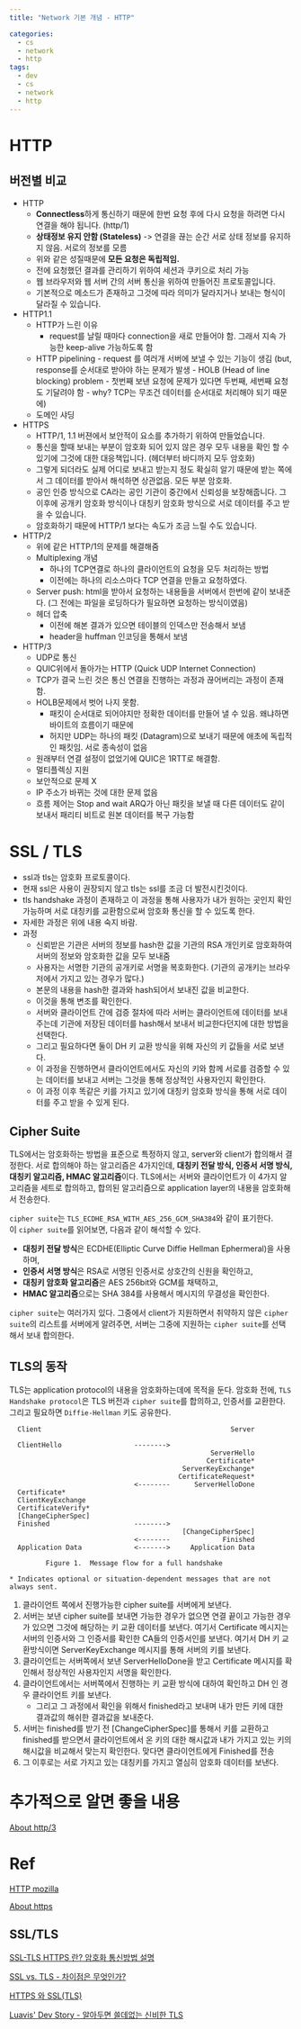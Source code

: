 ```yaml
---
title: "Network 기본 개념 - HTTP"

categories:
  - cs
  - network
  - http
tags:
  - dev
  - cs
  - network
  - http
---
```


# HTTP
## 버전별 비교
- HTTP
    - **Connectless**하게 통신하기 때문에 한번 요청 후에 다시 요청을 하려면 다시 연결을 해야 됩니다. (http/1)
    - **상태정보 유지 안함 (Stateless)** -> 연결을 끊는 순간 서로 상태 정보를 유지하지 않음. 서로의 정보를 모름
    - 위와 같은 성질때문에 **모든 요청은 독립적임.**
    - 전에 요청했던 결과를 관리하기 위하여 세션과 쿠키으로 처리 가능
    - 웹 브라우저와 웹 서버 간의 서버 통신을 위하여 만들어진 프로토콜입니다.
    - 기본적으로 메소드가 존재하고 그것에 따라 의미가 달라지거나 보내는 형식이 달라질 수 있습니다.
- HTTP1.1
    - HTTP가 느린 이유
        - request를 날릴 때마다 connection을 새로 만들어야 함. 그래서 지속 가능한 keep-alive 가능하도록 함
    - HTTP pipelining - request 를 여러개 서버에 보낼 수 있는 기능이 생김 (but, response를 순서대로 받아야 하는 문제가 발생 - HOLB (Head of line blocking) problem - 첫번째 보낸 요청에 문제가 있다면 두번째, 세번째 요청도 기달려야 함 - why? TCP는 무조건 데이터를 순서대로 처리해야 되기 때문에)
    - 도메인 샤딩
- HTTPS
    - HTTP/1, 1.1 버젼에서 보안적이 요소를 추가하기 위하여 만들었습니다.
    - 통신을 할때 보내는 부분이 암호화 되어 있지 않은 경우 모두 내용을 확인 할 수 있기에 그것에 대한 대응책입니다. (헤더부터 바디까지 모두 암호화)
    - 그렇게 되더라도 실제 어디로 보내고 받는지 정도 확실히 알기 때문에 받는 쪽에서 그 데이터를 받아서 해석하면 상관없음. 모든 부분 암호화.
    - 공인 인증 방식으로 CA라는 공인 기관이 중간에서 신뢰성을 보장해줍니다. 그 이후에 공개키 암호화 방식이나 대칭키 암호화 방식으로 서로 데이터를 주고 받을 수 있습니다.
    - 암호화하기 때문에 HTTP/1 보다는 속도가 조금 느릴 수도 있습니다.
- HTTP/2
    - 위에 같은 HTTP/1의 문제를 해결해줌
    - Multiplexing 개념
        - 하나의 TCP연결로 하나의 클라이언트의 요청을 모두 처리하는 방법
        - 이전에는 하나의 리소스마다 TCP 연결을 만들고 요청하였다.
    - Server push: html을 받아서 요청하는 내용들을 서버에서 한번에 같이 보내준다. (그 전에는 파일을 로딩하다가 필요하면 요청하는 방식이였음)
    - 헤더 압축
        - 이전에 해본 결과가 있으면 테이블의 인덱스만 전송해서 보냄
        - header을 huffman 인코딩을 통해서 보냄
- HTTP/3
    - UDP로 통신
    - QUIC위에서 돌아가는 HTTP (Quick UDP Internet Connection)
    - TCP가 결국 느린 것은 통신 연결을 진행하는 과정과 끊어버리는 과정이 존재함.
    - HOLB문제에서 벗어 나지 못함.
        - 패킷이 순서대로 되어야지만 정확한 데이터를 만들어 낼 수 있음. 왜냐하면 바이트의 흐름이기 때문에
        - 허지만 UDP는 하나의 패킷 (Datagram)으로 보내기 때문에 애초에 독립적인 패킷임. 서로 종속성이 없음
    - 원래부터 연결 설정이 없었기에 QUIC은 1RTT로 해결함.
    - 멀티플렉싱 지원
    - 보안적으로 문제 X
    - IP 주소가 바뀌는 것에 대한 문제 없음
    - 흐름 제어는 Stop and wait ARQ가 아닌 패킷을 보낼 때 다른 데이터도 같이 보내서 패리티 비트로 원본 데이터를 복구 가능함

# SSL / TLS

- ssl과 tls는 암호화 프로토콜이다.
- 현재 ssl은 사용이 권장되지 않고 tls는 ssl를 조금 더 발전시킨것이다.
- tls handshake 과정이 존재하고 이 과정을 통해 사용자가 내가 원하는 곳인지 확인가능하며 서로 대칭키를 교환함으로써 암호화 통신을 할 수 있도록 한다.
- 자세한 과정은 위에 내용 숙지 바람.
- 과정
  - 신뢰받은 기관은 서버의 정보를 hash한 값을 기관의 RSA 개인키로 암호화하여 서버의 정보와 암호화한 값을 모두 보내줌
  - 사용자는 서명한 기관의 공개키로 서명을 복호화한다. (기관의 공개키는 브라우저에서 가지고 있는 경우가 많다.)
  - 본문의 내용을 hash한 결과와 hash되어서 보내진 값을 비교한다.
  - 이것을 통해 변조를 확인한다.
  - 서버와 클라이언트 간에 검증 절차에 따라 서버는 클라이언트에 데이터를 보내주는데 기관에 저장된 데이터를 hash해서 보내서 비교한다던지에 대한 방법을 선택한다.
  - 그리고 필요하다면 둘이 DH 키 교환 방식을 위해 자신의 키 값들을 서로 보낸다.
  - 이 과정을 진행하면서 클라이언트에서도 자신의 키와 함께 서로를 검증할 수 있는 데이터를 보내고 서버는 그것을 통해 정상적인 사용자인지 확인한다.
  - 이 과정 이후 똑같은 키를 가지고 있기에 대칭키 암호화 방식을 통해 서로 데이터를 주고 받을 수 있게 된다.

## Cipher Suite

TLS에서는 암호화하는 방법을 표준으로 특정하지 않고, server와 client가 합의해서 결정한다. 서로 합의해야 하는 알고리즘은 4가지인데, **대칭키 전달 방식, 인증서 서명 방식, 대칭키 알고리즘, HMAC 알고리즘**이다. TLS에서는 서버와 클라이언트가 이 4가지 알고리즘을 세트로 합의하고, 합의된 알고리즘으로 application layer의 내용을 암호화해서 전송한다.

`cipher suite`는 `TLS_ECDHE_RSA_WITH_AES_256_GCM_SHA384`와 같이 표기한다. 이 `cipher suite`를 읽어보면, 다음과 같이 해석할 수 있다.

- **대칭키 전달 방식**은 ECDHE(Elliptic Curve Diffie Hellman Ephermeral)을 사용하며,
- **인증서 서명 방식**은 RSA로 서명된 인증서로 상호간의 신원을 확인하고,
- **대칭키 암호화 알고리즘**은 AES 256bit와 GCM를 채택하고,
- **HMAC 알고리즘**으로는 SHA 384를 사용해서 메시지의 무결성을 확인한다.

`cipher suite`는 여러가지 있다. 그중에서 client가 지원하면서 취약하지 않은 `cipher suite`의 리스트를 서버에게 알려주면, 서버는 그중에 지원하는 `cipher suite`를 선택해서 보내 합의한다.

## TLS의 동작

TLS는 application protocol의 내용을 암호화하는데에 목적을 둔다. 암호화 전에, `TLS Handshake protocol`은 TLS 버전과 `cipher suite`를 합의하고, 인증서를 교환한다. 그리고 필요하면 `Diffie-Hellman` 키도 공유한다.

```
  Client                                               Server

  ClientHello                  -------->
                                                  ServerHello
                                                 Certificate*
                                           ServerKeyExchange*
                                          CertificateRequest*
                               <--------      ServerHelloDone
  Certificate*
  ClientKeyExchange
  CertificateVerify*
  [ChangeCipherSpec]
  Finished                     -------->
                                           [ChangeCipherSpec]
                               <--------             Finished
  Application Data             <------->     Application Data

         Figure 1.  Message flow for a full handshake

* Indicates optional or situation-dependent messages that are not
always sent.
```

1. 클라이언트 쪽에서 진행가능한 cipher suite를 서버에게 보낸다.
2. 서버는 보낸 cipher suite를 보내면 가능한 경우가 없으면 연결 끝이고 가능한 경우가 있으면 그것에 해당하는 키 교환 데이터를 보낸다. 여기서 Certificate 메시지는 서버의 인증서와 그 인증서를 확인한 CA들의 인증서인를 보낸다. 여기서 DH 키 교환방식이면 ServerKeyExchange 메시지를 통해 서버의 키를 보낸다.
3. 클라이언트는 서버쪽에서 보낸 ServerHelloDone을 받고 Certificate 메시지를 확인해서 정상적인 사용자인지 서명을 확인한다.
4. 클라이언트에서는 서버쪽에서 진행하는 키 교환 방식에 대하여 확인하고 DH 인 경우 클라이언트 키를 보낸다.
    - 그리고 그 과정에서 확인을 위해서 finished라고 보내며 내가 만든 키에 대한 결과값의 해쉬한 결과값을 보내준다.
5. 서버는 finished를 받기 전 [ChangeCipherSpec]를 통해서 키를 교환하고 finished를 받으면서 클라이언트에서 온 키의 대한 해시값과 내가 가지고 있는 키의 해시값을 비교해서 맞는지 확인한다. 맞다면 클라이언트에게 Finished를 전송
6. 그 이후로는 서로 가지고 있는 대칭키를 가지고 열심히 암호화 데이터를 보낸다.

# 추가적으로 알면 좋을 내용
[About http/3](https://evan-moon.github.io/2019/10/08/what-is-http3/)


# Ref
[HTTP mozilla](https://developer.mozilla.org/ko/docs/Web/HTTP/Overview)

[About https](https://parksb.github.io/article/24.html)

## SSL/TLS
[SSL-TLS HTTPS 란? 암호화 통신방법 설명](https://soul0.tistory.com/510)

[SSL vs. TLS - 차이점은 무엇인가?](https://smartits.tistory.com/209)

[HTTPS 와 SSL(TLS)](https://futurecreator.github.io/2018/07/12/https-and-ssl-tls/)

[Luavis' Dev Story - 알아두면 쓸데없는 신비한 TLS](https://b.luavis.kr/server/tls-101)